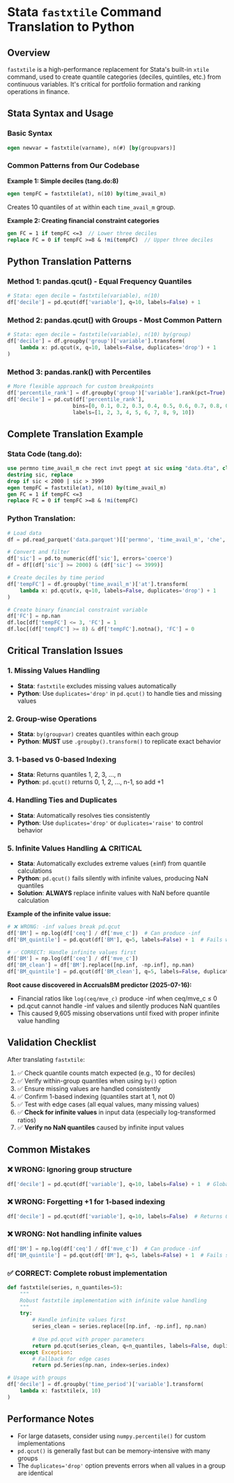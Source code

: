 # Stata `fastxtile` Command Translation to Python

## Overview

`fastxtile` is a high-performance replacement for Stata's built-in `xtile` command, used to create quantile categories (deciles, quintiles, etc.) from continuous variables. It's critical for portfolio formation and ranking operations in finance.

## Stata Syntax and Usage

### Basic Syntax
```stata
egen newvar = fastxtile(varname), n(#) [by(groupvars)]
```

### Common Patterns from Our Codebase

**Example 1: Simple deciles (tang.do:8)**
```stata
egen tempFC = fastxtile(at), n(10) by(time_avail_m)
```
Creates 10 quantiles of `at` within each `time_avail_m` group.

**Example 2: Creating financial constraint categories**
```stata
gen FC = 1 if tempFC <=3  // Lower three deciles
replace FC = 0 if tempFC >=8 & !mi(tempFC)  // Upper three deciles
```

## Python Translation Patterns

### Method 1: pandas.qcut() - Equal Frequency Quantiles
```python
# Stata: egen decile = fastxtile(variable), n(10)
df['decile'] = pd.qcut(df['variable'], q=10, labels=False) + 1
```

### Method 2: pandas.qcut() with Groups - Most Common Pattern
```python
# Stata: egen decile = fastxtile(variable), n(10) by(group)
df['decile'] = df.groupby('group')['variable'].transform(
    lambda x: pd.qcut(x, q=10, labels=False, duplicates='drop') + 1
)
```

### Method 3: pandas.rank() with Percentiles
```python
# More flexible approach for custom breakpoints
df['percentile_rank'] = df.groupby('group')['variable'].rank(pct=True)
df['decile'] = pd.cut(df['percentile_rank'], 
                     bins=[0, 0.1, 0.2, 0.3, 0.4, 0.5, 0.6, 0.7, 0.8, 0.9, 1.0],
                     labels=[1, 2, 3, 4, 5, 6, 7, 8, 9, 10])
```

## Complete Translation Example

### Stata Code (tang.do):
```stata
use permno time_avail_m che rect invt ppegt at sic using "data.dta", clear
destring sic, replace
drop if sic < 2000 | sic > 3999
egen tempFC = fastxtile(at), n(10) by(time_avail_m)
gen FC = 1 if tempFC <=3
replace FC = 0 if tempFC >=8 & !mi(tempFC)
```

### Python Translation:
```python
# Load data
df = pd.read_parquet('data.parquet')[['permno', 'time_avail_m', 'che', 'rect', 'invt', 'ppegt', 'at', 'sic']]

# Convert and filter
df['sic'] = pd.to_numeric(df['sic'], errors='coerce')
df = df[(df['sic'] >= 2000) & (df['sic'] <= 3999)]

# Create deciles by time period
df['tempFC'] = df.groupby('time_avail_m')['at'].transform(
    lambda x: pd.qcut(x, q=10, labels=False, duplicates='drop') + 1
)

# Create binary financial constraint variable
df['FC'] = np.nan
df.loc[df['tempFC'] <= 3, 'FC'] = 1
df.loc[(df['tempFC'] >= 8) & df['tempFC'].notna(), 'FC'] = 0
```

## Critical Translation Issues

### 1. **Missing Values Handling**
- **Stata**: `fastxtile` excludes missing values automatically
- **Python**: Use `duplicates='drop'` in `pd.qcut()` to handle ties and missing values

### 2. **Group-wise Operations**
- **Stata**: `by(groupvar)` creates quantiles within each group
- **Python**: **MUST** use `.groupby().transform()` to replicate exact behavior

### 3. **1-based vs 0-based Indexing**
- **Stata**: Returns quantiles 1, 2, 3, ..., n
- **Python**: `pd.qcut()` returns 0, 1, 2, ..., n-1, so add +1

### 4. **Handling Ties and Duplicates**
- **Stata**: Automatically resolves ties consistently
- **Python**: Use `duplicates='drop'` or `duplicates='raise'` to control behavior

### 5. **Infinite Values Handling** ⚠️ **CRITICAL**
- **Stata**: Automatically excludes extreme values (±inf) from quantile calculations
- **Python**: `pd.qcut()` fails silently with infinite values, producing NaN quantiles
- **Solution**: **ALWAYS** replace infinite values with NaN before quantile calculation

**Example of the infinite value issue:**
```python
# ❌ WRONG: -inf values break pd.qcut
df['BM'] = np.log(df['ceq'] / df['mve_c'])  # Can produce -inf
df['BM_quintile'] = pd.qcut(df['BM'], q=5, labels=False) + 1  # Fails with -inf

# ✅ CORRECT: Handle infinite values first
df['BM'] = np.log(df['ceq'] / df['mve_c'])
df['BM_clean'] = df['BM'].replace([np.inf, -np.inf], np.nan)
df['BM_quintile'] = pd.qcut(df['BM_clean'], q=5, labels=False, duplicates='drop') + 1
```

**Root cause discovered in AccrualsBM predictor (2025-07-16):**
- Financial ratios like `log(ceq/mve_c)` produce -inf when ceq/mve_c ≤ 0
- pd.qcut cannot handle -inf values and silently produces NaN quantiles
- This caused 9,605 missing observations until fixed with proper infinite value handling

## Validation Checklist

After translating `fastxtile`:
1. ✅ Check quantile counts match expected (e.g., 10 for deciles)
2. ✅ Verify within-group quantiles when using `by()` option
3. ✅ Ensure missing values are handled consistently
4. ✅ Confirm 1-based indexing (quantiles start at 1, not 0)
5. ✅ Test with edge cases (all equal values, many missing values)
6. ✅ **Check for infinite values** in input data (especially log-transformed ratios)
7. ✅ **Verify no NaN quantiles** caused by infinite input values

## Common Mistakes

### ❌ WRONG: Ignoring group structure
```python
df['decile'] = pd.qcut(df['variable'], q=10, labels=False) + 1  # Global quantiles
```

### ❌ WRONG: Forgetting +1 for 1-based indexing
```python
df['decile'] = pd.qcut(df['variable'], q=10, labels=False)  # Returns 0-9 instead of 1-10
```

### ❌ WRONG: Not handling infinite values
```python
df['BM'] = np.log(df['ceq'] / df['mve_c'])  # Can produce -inf
df['BM_quintile'] = pd.qcut(df['BM'], q=5, labels=False) + 1  # Fails silently with -inf
```

### ✅ CORRECT: Complete robust implementation
```python
def fastxtile(series, n_quantiles=5):
    """
    Robust fastxtile implementation with infinite value handling
    """
    try:
        # Handle infinite values first
        series_clean = series.replace([np.inf, -np.inf], np.nan)
        
        # Use pd.qcut with proper parameters
        return pd.qcut(series_clean, q=n_quantiles, labels=False, duplicates='drop') + 1
    except Exception:
        # Fallback for edge cases
        return pd.Series(np.nan, index=series.index)

# Usage with groups
df['decile'] = df.groupby('time_period')['variable'].transform(
    lambda x: fastxtile(x, 10)
)
```

## Performance Notes

- For large datasets, consider using `numpy.percentile()` for custom implementations
- `pd.qcut()` is generally fast but can be memory-intensive with many groups
- The `duplicates='drop'` option prevents errors when all values in a group are identical
